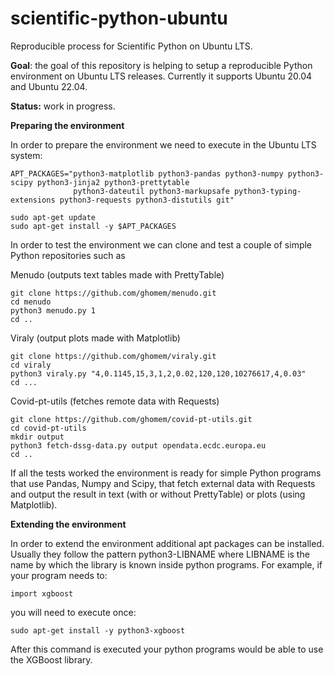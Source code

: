# scientific-python-ubuntu
Reproducible process for Scientific Python on Ubuntu LTS.

**Goal**: the goal of this repository is helping to setup a reproducible Python environment on Ubuntu LTS releases. Currently it supports Ubuntu 20.04 and Ubuntu 22.04.

**Status:** work in progress.


**Preparing the environment**

In order to prepare the environment we need to execute in the Ubuntu LTS system:
```
APT_PACKAGES="python3-matplotlib python3-pandas python3-numpy python3-scipy python3-jinja2 python3-prettytable
              python3-dateutil python3-markupsafe python3-typing-extensions python3-requests python3-distutils git"

sudo apt-get update
sudo apt-get install -y $APT_PACKAGES
```

In order to test the environment we can clone and test a couple of simple Python repositories such as

Menudo (outputs text tables made with PrettyTable)
```
git clone https://github.com/ghomem/menudo.git
cd menudo
python3 menudo.py 1
cd ..
```

Viraly (output plots made with Matplotlib)
```
git clone https://github.com/ghomem/viraly.git
cd viraly
python3 viraly.py "4,0.1145,15,3,1,2,0.02,120,120,10276617,4,0.03"
cd ...
```

Covid-pt-utils (fetches remote data with Requests)
```
git clone https://github.com/ghomem/covid-pt-utils.git
cd covid-pt-utils
mkdir output
python3 fetch-dssg-data.py output opendata.ecdc.europa.eu
cd ..
```
If all the tests worked the environment is ready for simple Python programs that use Pandas, Numpy and Scipy, that fetch external data with Requests and output the result in text (with or without PrettyTable) or plots (using Matplotlib).

**Extending the environment**

In order to extend the environment additional apt packages can be installed. Usually they follow the pattern python3-LIBNAME where LIBNAME is the name by which the library is known inside python programs. For example, if your program needs to:

```
import xgboost
```

you will need to execute once:

```
sudo apt-get install -y python3-xgboost
```

After this command is executed your python programs would be able to use the XGBoost library.
